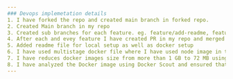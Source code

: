 ```yaml
---
### Devops implemetation details
1. I have forked the repo and created main branch in forked repo.
2. Created Main branch in my repo
3. Created sub branches for each feature. eg. feature/add-readme, feature/add-dockerfile
4. After each and evey feature I have created PR in my repo and merged the code to main branch.
5. Added readme file for local setup as well as docker setup
6. I have used multistage docker file where I have used node image in the first stage and nginx in 2nd stage to deploy dockarized app.
7. I have reduces docker images size from more than 1 GB to 72 MB using multistage docker file
8. I have analyzed the Docker image using Docker Scout and ensured that there are no vulnerabilities.
---
```

